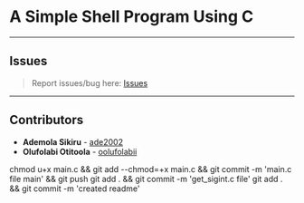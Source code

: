 # A Simple Shell Program Using C

---

## Issues

> Report issues/bug here: [Issues](https://github.com/oolufolabii/simple_shell/issues)

---

## Contributors

+ **Ademola Sikiru** - [ade2002](https://github.com/Ade2002/)
+ **Olufolabi Otitoola** - [oolufolabii](github.com/oolufolabii/)


chmod u+x main.c && git add --chmod=+x main.c && git commit -m 'main.c file main' && git push
git add .  && git commit -m 'get_sigint.c file'
git add . && git commit -m 'created readme'
